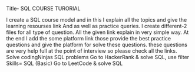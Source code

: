 Title- SQL COURSE TURORIAL

I create a SQL course model and in this I explain all the topics and give the learning resourses link And as well as practice queries. 
I create different-2 files for all type of question.
All the given link explain in very simple way. 
At the end I add the some platform link those provide the best practice questions and give the platform for solve these questions.
these questions are very help full at the point of interview so please check all the links.
Solve codingNinjas SQL problems
Go to HackerRank & solve SQL, use filter Skills= SQL (Basic)
Go to LeetCode & solve SQL
